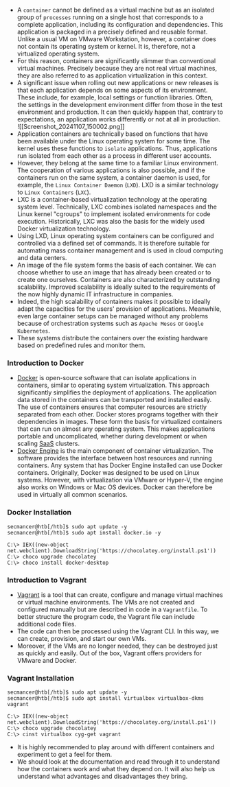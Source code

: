 - A `container` cannot be defined as a virtual machine but as an isolated group of `processes` running on a single host that corresponds to a complete application, including its configuration and dependencies. This application is packaged in a precisely defined and reusable format. Unlike a usual VM on VMware Workstation, however, a container does not contain its operating system or kernel. It is, therefore, not a virtualized operating system. 
- For this reason, containers are significantly slimmer than conventional virtual machines. Precisely because they are not real virtual machines, they are also referred to as application virtualization in this context.
- A significant issue when rolling out new applications or new releases is that each application depends on some aspects of its environment. These include, for example, local settings or function libraries. Often, the settings in the development environment differ from those in the test environment and production. It can then quickly happen that, contrary to expectations, an application works differently or not at all in production.
![[Screenshot_20241107_150002.png]]
- Application containers are technically based on functions that have been available under the Linux operating system for some time. The kernel uses these functions to `isolate` applications. Thus, applications run isolated from each other as a process in different user accounts. 
- However, they belong at the same time to a familiar Linux environment. The cooperation of various applications is also possible, and if the containers run on the same system, a container daemon is used, for example, the `Linux Container Daemon` (`LXD`). LXD is a similar technology to `Linux Containers` (`LXC`). 
- LXC is a container-based virtualization technology at the operating system level. Technically, LXC combines isolated namespaces and the Linux kernel "cgroups" to implement isolated environments for code execution. Historically, LXC was also the basis for the widely used Docker virtualization technology. 
- Using LXD, Linux operating system containers can be configured and controlled via a defined set of commands. It is therefore suitable for automating mass container management and is used in cloud computing and data centers.
- An image of the file system forms the basis of each container. We can choose whether to use an image that has already been created or to create one ourselves. Containers are also characterized by outstanding scalability. Improved scalability is ideally suited to the requirements of the now highly dynamic IT infrastructure in companies. 
- Indeed, the high scalability of containers makes it possible to ideally adapt the capacities for the users' provision of applications. Meanwhile, even large container setups can be managed without any problems because of orchestration systems such as `Apache Mesos` or `Google Kubernetes`. 
- These systems distribute the containers over the existing hardware based on predefined rules and monitor them.


### Introduction to Docker
- [Docker](https://www.docker.com/get-started) is open-source software that can isolate applications in containers, similar to operating system virtualization. This approach significantly simplifies the deployment of applications. The application data stored in the containers can be transported and installed easily. The use of containers ensures that computer resources are strictly separated from each other. Docker stores programs together with their dependencies in images. These form the basis for virtualized containers that can run on almost any operating system. This makes applications portable and uncomplicated, whether during development or when scaling [SaaS](https://en.wikipedia.org/wiki/Software_as_a_service) clusters.
- [Docker Engine](https://docs.docker.com/engine/) is the main component of container virtualization. The software provides the interface between host resources and running containers. Any system that has Docker Engine installed can use Docker containers. Originally, Docker was designed to be used on Linux systems. However, with virtualization via VMware or Hyper-V, the engine also works on Windows or Mac OS devices. Docker can therefore be used in virtually all common scenarios.


### Docker Installation
```shell-session
secmancer@htb[/htb]$ sudo apt update -y 
secmancer@htb[/htb]$ sudo apt install docker.io -y
```
```powershell-session
C:\> IEX((new-object net.webclient).DownloadString('https://chocolatey.org/install.ps1'))
C:\> choco upgrade chocolatey
C:\> choco install docker-desktop
```

### Introduction to Vagrant
- [Vagrant](https://www.vagrantup.com/) is a tool that can create, configure and manage virtual machines or virtual machine environments. The VMs are not created and configured manually but are described in code in a `Vagrantfile`. To better structure the program code, the Vagrant file can include additional code files. 
- The code can then be processed using the Vagrant CLI. In this way, we can create, provision, and start our own VMs. 
- Moreover, if the VMs are no longer needed, they can be destroyed just as quickly and easily. Out of the box, Vagrant offers providers for VMware and Docker.

### Vagrant Installation
```shell-session
secmancer@htb[/htb]$ sudo apt update -y 
secmancer@htb[/htb]$ sudo apt install virtualbox virtualbox-dkms vagrant
```
```powershell-session
C:\> IEX((new-object net.webclient).DownloadString('https://chocolatey.org/install.ps1'))
C:\> choco upgrade chocolatey
C:\> cinst virtualbox cyg-get vagrant
```
- It is highly recommended to play around with different containers and experiment to get a feel for them. 
- We should look at the documentation and read through it to understand how the containers work and what they depend on. It will also help us understand what advantages and disadvantages they bring.